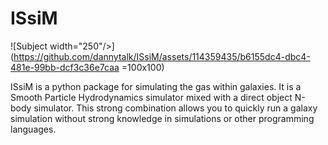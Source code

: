 # ISsiM

![Subject width="250"/>](https://github.com/dannytalk/ISsiM/assets/114359435/b6155dc4-dbc4-481e-99bb-dcf3c36e7caa =100x100)


ISsiM is a python package for simulating the gas within galaxies. It is a Smooth Particle Hydrodynamics simulator mixed with a direct object N-body simulator. This strong combination allows you to quickly run a galaxy simulation without strong knowledge in simulations or other programming languages. 
